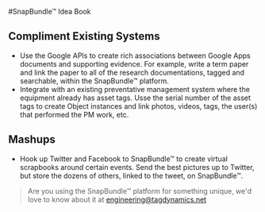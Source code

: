 #SnapBundle™ Idea Book

## Compliment Existing Systems
* Use the Google APIs to create rich associations between Google Apps documents and supporting evidence. For example, write a term paper and link the paper to all of the research documentations, tagged and searchable, within the SnapBundle™ platform.
* Integrate with an existing preventative management system where the equipment already has asset tags. Usse the serial number of the asset tags to create Object instances and link photos, videos, tags, the user(s) that performed the PM work, etc. 

## Mashups
* Hook up Twitter and Facebook to SnapBundle™ to create virtual scrapbooks around certain events. Send the best pictures up to Twitter, but store the dozens of others, linked to the tweet, on SnapBundle™.

> Are you using the SnapBundle™ platform for something unique, we'd love to know about it at <engineering@tagdynamics.net>
